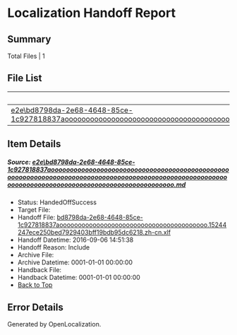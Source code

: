 # <a name='report-top'></a> Localization Handoff Report

## Summary
 Total Files | 1

## File List
 Source File | Status | Details 
 ----------- | ------ | ------- 
 [e2e\bd8798da-2e68-4648-85ce-1c927818837aooooooooooooooooooooooooooooooooooooooooooooooooooooooooooooooooooooooooooooooooooooooooooooooooooooooooooooooooooooooooooooooooooooooooooooooooooooo.md](https://github.com/OpenLocalizationTestOrg/ol-test0/blob/3487503a291115f62c37f0eb3704556ada64405d/e2e/bd8798da-2e68-4648-85ce-1c927818837aooooooooooooooooooooooooooooooooooooooooooooooooooooooooooooooooooooooooooooooooooooooooooooooooooooooooooooooooooooooooooooooooooooooooooooooooooooo.md) | HandedOffSuccess | [Details](#c79aaa55a8dde0e192265c4424b42c64b67012202)

## Item Details
##### <a name='c79aaa55a8dde0e192265c4424b42c64b67012202'></a> Source: [e2e\bd8798da-2e68-4648-85ce-1c927818837aooooooooooooooooooooooooooooooooooooooooooooooooooooooooooooooooooooooooooooooooooooooooooooooooooooooooooooooooooooooooooooooooooooooooooooooooooooo.md](https://github.com/OpenLocalizationTestOrg/ol-test0/blob/3487503a291115f62c37f0eb3704556ada64405d/e2e/bd8798da-2e68-4648-85ce-1c927818837aooooooooooooooooooooooooooooooooooooooooooooooooooooooooooooooooooooooooooooooooooooooooooooooooooooooooooooooooooooooooooooooooooooooooooooooooooooo.md)
* Status: HandedOffSuccess
* Target File: 
* Handoff File: [bd8798da-2e68-4648-85ce-1c927818837aoooooooooooooooooooooooooooooooooooooooo.15244247ece250bed7929403bff19bdb95dc6218.zh-cn.xlf](https://github.com/OpenLocalizationTestOrg/ol-test0-handoff/blob/ad4c8b09755f33a804ce06c879411278be4f4cd5/ol-handoff/OpenLocalizationTestOrg/ol-test0-zhcn/ci/ht/bd8798da-2e68-4648-85ce-1c927818837aoooooooooooooooooooooooooooooooooooooooo.15244247ece250bed7929403bff19bdb95dc6218.zh-cn.xlf)
* Handoff Datetime: 2016-09-06 14:51:38
* Handoff Reason: Include
* Archive File: 
* Archive Datetime: 0001-01-01 00:00:00
* Handback File: 
* Handback Datetime: 0001-01-01 00:00:00
* [Back to Top](#report-top)


## Error Details

Generated by OpenLocalization.

